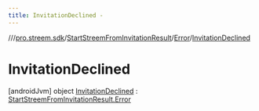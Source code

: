 ```yaml
---
title: InvitationDeclined -
---
```

//[<root>](../../../../../index.md)/[pro.streem.sdk](../../../index.md)/[StartStreemFromInvitationResult](../../index.md)/[Error](../index.md)/[InvitationDeclined](index.md)



# InvitationDeclined  
 [androidJvm] object [InvitationDeclined](index.md) : [StartStreemFromInvitationResult.Error](../index.md)   

